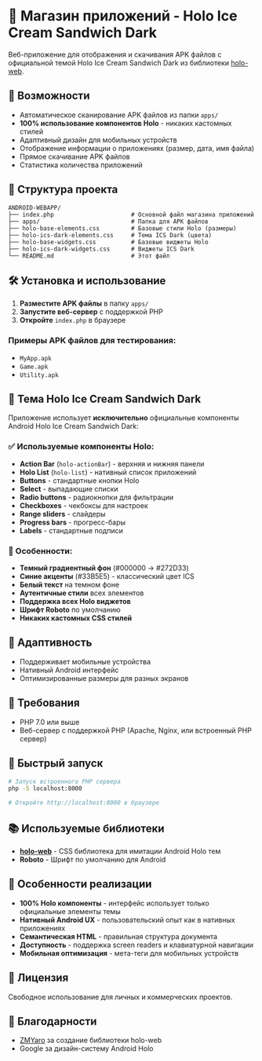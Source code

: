 # 📱 Магазин приложений - Holo Ice Cream Sandwich Dark

Веб-приложение для отображения и скачивания APK файлов с официальной темой Holo Ice Cream Sandwich Dark из библиотеки [holo-web](https://github.com/ZMYaro/holo-web).

## 🚀 Возможности

- Автоматическое сканирование APK файлов из папки `apps/`
- **100% использование компонентов Holo** - никаких кастомных стилей
- Адаптивный дизайн для мобильных устройств
- Отображение информации о приложениях (размер, дата, имя файла)
- Прямое скачивание APK файлов
- Статистика количества приложений

## 📁 Структура проекта

```
ANDROID-WEBAPP/
├── index.php                      # Основной файл магазина приложений
├── apps/                          # Папка для APK файлов
├── holo-base-elements.css         # Базовые стили Holo (размеры)
├── holo-ics-dark-elements.css     # Тема ICS Dark (цвета)
├── holo-base-widgets.css          # Базовые виджеты Holo
├── holo-ics-dark-widgets.css      # Виджеты ICS Dark
└── README.md                      # Этот файл
```

## 🛠️ Установка и использование

1. **Разместите APK файлы** в папку `apps/`
2. **Запустите веб-сервер** с поддержкой PHP
3. **Откройте** `index.php` в браузере

### Примеры APK файлов для тестирования:
- `MyApp.apk`
- `Game.apk`
- `Utility.apk`

## 🎨 Тема Holo Ice Cream Sandwich Dark

Приложение использует **исключительно** официальные компоненты Android Holo Ice Cream Sandwich Dark:

### ✅ Используемые компоненты Holo:
- **Action Bar** (`holo-actionBar`) - верхняя и нижняя панели
- **Holo List** (`holo-list`) - нативный список приложений
- **Buttons** - стандартные кнопки Holo
- **Select** - выпадающие списки
- **Radio buttons** - радиокнопки для фильтрации
- **Checkboxes** - чекбоксы для настроек
- **Range sliders** - слайдеры
- **Progress bars** - прогресс-бары
- **Labels** - стандартные подписи

### 🎯 Особенности:
- **Темный градиентный фон** (#000000 → #272D33)
- **Синие акценты** (#33B5E5) - классический цвет ICS
- **Белый текст** на темном фоне
- **Аутентичные стили** всех элементов
- **Поддержка всех Holo виджетов**
- **Шрифт Roboto** по умолчанию
- **Никаких кастомных CSS стилей**

## 📱 Адаптивность

- Поддерживает мобильные устройства
- Нативный Android интерфейс
- Оптимизированные размеры для разных экранов

## 🔧 Требования

- PHP 7.0 или выше
- Веб-сервер с поддержкой PHP (Apache, Nginx, или встроенный PHP сервер)

## 🚀 Быстрый запуск

```bash
# Запуск встроенного PHP сервера
php -S localhost:8000

# Откройте http://localhost:8000 в браузере
```

## 📚 Используемые библиотеки

- **[holo-web](https://github.com/ZMYaro/holo-web)** - CSS библиотека для имитации Android Holo тем
- **Roboto** - Шрифт по умолчанию для Android

## 🎯 Особенности реализации

- **100% Holo компоненты** - интерфейс использует только официальные элементы темы
- **Нативный Android UX** - пользовательский опыт как в нативных приложениях
- **Семантическая HTML** - правильная структура документа
- **Доступность** - поддержка screen readers и клавиатурной навигации
- **Мобильная оптимизация** - мета-теги для мобильных устройств

## 📝 Лицензия

Свободное использование для личных и коммерческих проектов.

## 🙏 Благодарности

- [ZMYaro](https://github.com/ZMYaro) за создание библиотеки holo-web
- Google за дизайн-систему Android Holo
